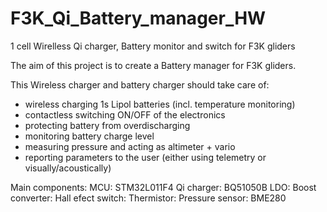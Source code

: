 # F3K_Qi_Battery_manager_HW
1 cell Wirelless Qi charger, Battery monitor and switch for F3K gliders

The aim of this project is to create a Battery manager for F3K gliders.

This Wireless charger and battery charger should take care of:
- wireless charging 1s Lipol batteries (incl. temperature monitoring)
- contactless switching ON/OFF of the electronics
- protecting battery from overdischarging
- monitoring battery charge level
- measuring pressure and acting as altimeter + vario
- reporting parameters to the user (either using telemetry or visually/acoustically)

Main components:
MCU: STM32L011F4
Qi charger: BQ51050B
LDO:
Boost converter:
Hall efect switch:
Thermistor:
Pressure sensor: BME280
